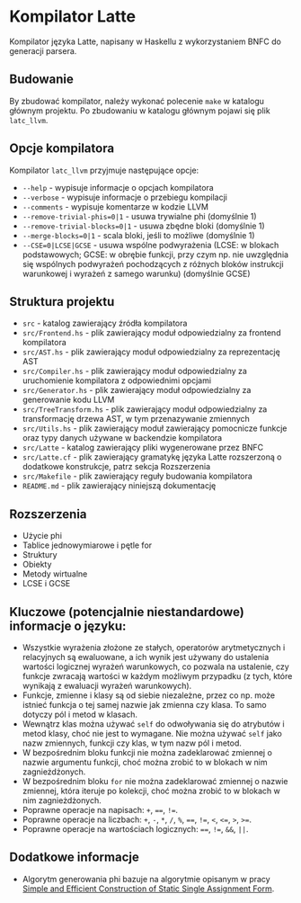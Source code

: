 # Kompilator Latte

Kompilator języka Latte, napisany w Haskellu z wykorzystaniem BNFC do generacji parsera.

## Budowanie

By zbudować kompilator, należy wykonać polecenie `make` w katalogu głównym projektu. Po zbudowaniu w katalogu głównym pojawi się plik `latc_llvm`.

## Opcje kompilatora

Kompilator `latc_llvm` przyjmuje następujące opcje:

- `--help` - wypisuje informacje o opcjach kompilatora
- `--verbose` - wypisuje informacje o przebiegu kompilacji
- `--comments` - wypisuje komentarze w kodzie LLVM
- `--remove-trivial-phis=0|1` - usuwa trywialne phi (domyślnie 1)
- `--remove-trivial-blocks=0|1` - usuwa zbędne bloki (domyślnie 1)
- `--merge-blocks=0|1` - scala bloki, jeśli to możliwe (domyślnie 1)
- `--CSE=0|LCSE|GCSE` - usuwa wspólne podwyrażenia (LCSE: w blokach podstawowych; GCSE: w obrębie funkcji, przy czym np. nie uwzględnia się wspólnych podwyrażeń pochodzących z różnych bloków instrukcji warunkowej i wyrażeń z samego warunku) (domyślnie GCSE)


## Struktura projektu

- `src` - katalog zawierający źródła kompilatora
- `src/Frontend.hs` - plik zawierający moduł odpowiedzialny za frontend kompilatora
- `src/AST.hs` - plik zawierający moduł odpowiedzialny za reprezentację AST
- `src/Compiler.hs` - plik zawierający moduł odpowiedzialny za uruchomienie kompilatora z odpowiednimi opcjami
- `src/Generator.hs` - plik zawierający moduł odpowiedzialny za generowanie kodu LLVM
- `src/TreeTransform.hs` - plik zawierający moduł odpowiedzialny za transformację drzewa AST, w tym przenazywanie zmiennych
- `src/Utils.hs` - plik zawierający moduł zawierający pomocnicze funkcje oraz typy danych używane w backendzie kompilatora
- `src/Latte` - katalog zawierający pliki wygenerowane przez BNFC
- `src/Latte.cf` - plik zawierający gramatykę języka Latte rozszerzoną o dodatkowe konstrukcje, patrz sekcja Rozszerzenia
- `src/Makefile` - plik zawierający reguły budowania kompilatora
- `README.md` - plik zawierający niniejszą dokumentację


## Rozszerzenia

- Użycie phi
- Tablice jednowymiarowe i pętle for
- Struktury
- Obiekty
- Metody wirtualne
- LCSE i GCSE

## Kluczowe (potencjalnie niestandardowe) informacje o języku:

- Wszystkie wyrażenia złożone ze stałych, operatorów arytmetycznych i relacyjnych są ewaluowane, a ich wynik jest używany do ustalenia wartości logicznej wyrażeń warunkowych, co pozwala na ustalenie, czy funkcje zwracają wartości w każdym możliwym przypadku (z tych, które wynikają z ewaluacji wyrażeń warunkowych).
- Funkcje, zmienne i klasy są od siebie niezależne, przez co np. może istnieć funkcja o tej samej nazwie jak zmienna czy klasa. To samo dotyczy pól i metod w klasach.
- Wewnątrz klas można używać `self` do odwoływania się do atrybutów i metod klasy, choć nie jest to wymagane. Nie można używać `self` jako nazw zmiennych, funkcji czy klas, w tym nazw pól i metod.
- W bezpośrednim bloku funkcji nie można zadeklarować zmiennej o nazwie argumentu funkcji, choć można zrobić to w blokach w nim zagnieżdżonych.
- W bezpośrednim bloku `for` nie można zadeklarować zmiennej o nazwie zmiennej, która iteruje po kolekcji, choć można zrobić to w blokach w nim zagnieżdżonych.
- Poprawne operacje na napisach: `+`, `==`, `!=`.
- Poprawne operacje na liczbach: `+`, `-`, `*`, `/`, `%`, `==`, `!=`, `<`, `<=`, `>`, `>=`.
- Poprawne operacje na wartościach logicznych: `==`, `!=`, `&&`, `||`.

## Dodatkowe informacje

- Algorytm generowania phi bazuje na algorytmie opisanym w pracy [Simple and Efficient Construction of Static Single Assignment Form](https://link.springer.com/content/pdf/10.1007/978-3-642-37051-9_6.pdf).